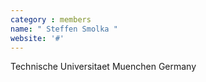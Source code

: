 ```yaml
---
category : members
name: " Steffen Smolka " 
website: '#'
---
```

Technische Universitaet Muenchen
Germany

